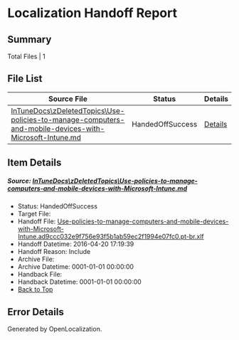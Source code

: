 # <a name='report-top'></a> Localization Handoff Report

## Summary
 Total Files | 1

## File List
 Source File | Status | Details 
 ----------- | ------ | ------- 
 [InTuneDocs\zDeletedTopics\Use-policies-to-manage-computers-and-mobile-devices-with-Microsoft-Intune.md](https://github.com/Microsoft/IntuneDocs-pr/blob/6e0fe3f0ba131921b8814ea0592c481f15830300/InTuneDocs/zDeletedTopics/Use-policies-to-manage-computers-and-mobile-devices-with-Microsoft-Intune.md) | HandedOffSuccess | [Details](#710ad8d60bd427fdc2d566e7605db98d6b46c3eb1591)

## Item Details
##### <a name='710ad8d60bd427fdc2d566e7605db98d6b46c3eb1591'></a> Source: [InTuneDocs\zDeletedTopics\Use-policies-to-manage-computers-and-mobile-devices-with-Microsoft-Intune.md](https://github.com/Microsoft/IntuneDocs-pr/blob/6e0fe3f0ba131921b8814ea0592c481f15830300/InTuneDocs/zDeletedTopics/Use-policies-to-manage-computers-and-mobile-devices-with-Microsoft-Intune.md)
* Status: HandedOffSuccess
* Target File: 
* Handoff File: [Use-policies-to-manage-computers-and-mobile-devices-with-Microsoft-Intune.ad9ccc032e9f756e93f5b1ab59ec2f1994e07fc0.pt-br.xlf](https://github.com/Microsoft/EM.handoff/blob/d68a9b9cd1702b9db41ca46045fff50f307b9689/ol-handoff/Microsoft/IntuneDocs-pr.pt-br/master/Use-policies-to-manage-computers-and-mobile-devices-with-Microsoft-Intune.ad9ccc032e9f756e93f5b1ab59ec2f1994e07fc0.pt-br.xlf)
* Handoff Datetime: 2016-04-20 17:19:39
* Handoff Reason: Include
* Archive File: 
* Archive Datetime: 0001-01-01 00:00:00
* Handback File: 
* Handback Datetime: 0001-01-01 00:00:00
* [Back to Top](#report-top)


## Error Details

Generated by OpenLocalization.
